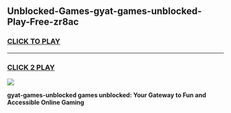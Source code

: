 
## Unblocked-Games-gyat-games-unblocked-Play-Free-zr8ac
<h3>
<a href="https://premium76.site?title=gyat-games-unblocked&ref=17A">CLICK TO PLAY</a></h3>
<hr>

<h3>
<a href="https://premium76.site?title=gyat-games-unblocked&ref=17A">CLICK 2 PLAY</a>
  
</h3>

<a href="https://premium76.site?title=gyat-games-unblocked&ref=17A"><img src="https://clearcache.store/games.png"></a>


**gyat-games-unblocked games unblocked: Your Gateway to Fun and Accessible Online Gaming**

